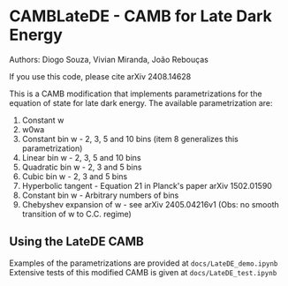 # CAMBLateDE - CAMB for Late Dark Energy
Authors: Diogo Souza, Vivian Miranda, João Rebouças

If you use this code, please cite arXiv 2408.14628

This is a CAMB modification that implements parametrizations for the equation of state for late dark energy.
The available parametrization are: 
1) Constant w
2) w0wa
3) Constant bin w     - 2, 3, 5 and 10 bins (item 8 generalizes this parametrization)
4) Linear bin w       - 2, 3, 5 and 10 bins
5) Quadratic bin w    - 2, 3 and 5 bins
6) Cubic bin w        - 2, 3 and 5 bins
7) Hyperbolic tangent - Equation 21 in Planck's paper arXiv 1502.01590 
8) Constant bin w     - Arbitrary numbers of bins
9) Chebyshev expansion of w - see arXiv 2405.04216v1 (Obs: no smooth transition of w to C.C. regime)

## Using the LateDE CAMB
Examples of the parametrizations are provided at `docs/LateDE_demo.ipynb`  
Extensive tests of this modified CAMB is given at `docs/LateDE_test.ipynb`